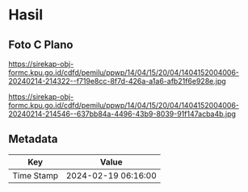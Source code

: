 # Hasil

## Foto C Plano

https://sirekap-obj-formc.kpu.go.id/cdfd/pemilu/ppwp/14/04/15/20/04/1404152004006-20240214-214322--f719e8cc-8f7d-426a-a1a6-afb21f6e928e.jpg

https://sirekap-obj-formc.kpu.go.id/cdfd/pemilu/ppwp/14/04/15/20/04/1404152004006-20240214-214546--637bb84a-4496-43b9-8039-91f147acba4b.jpg


## Metadata

| Key        | Value               |
| ---------- | ------------------- |
| Time Stamp | 2024-02-19 06:16:00 |




